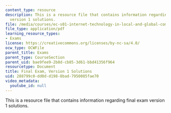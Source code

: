 ```yaml
---
content_type: resource
description: This is a resource file that contains information regarding final exam
  version 1 solutions.
file: /media/courses/ec-s01-internet-technology-in-local-and-global-communities-spring-2005-summer-2005/288799c0dd0dd1988bad7950085fae70_MITEC_S01S05_final_solu.pdf
file_type: application/pdf
learning_resource_types:
- Exams
license: https://creativecommons.org/licenses/by-nc-sa/4.0/
ocw_type: OCWFile
parent_title: Exams
parent_type: CourseSection
parent_uid: bae9fee9-2b8d-cb85-3d61-bbd41356f964
resourcetype: Document
title: Final Exam, Version 1 Solutions
uid: 288799c0-dd0d-d198-8bad-7950085fae70
video_metadata:
  youtube_id: null
---
```

This is a resource file that contains information regarding final exam version 1 solutions.